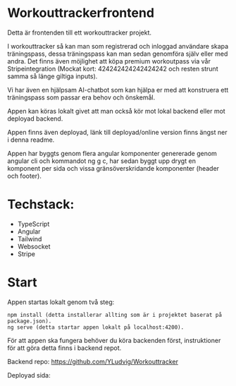 # Workouttrackerfrontend

Detta är frontenden till ett workouttracker projekt. 

I workouttracker så kan man som registrerad och inloggad användare skapa träningspass, dessa träningspass kan man sedan genomföra själv eller med andra. Det finns även möjlighet att köpa premium workoutpass via vår Stripeintegration (Mockat kort: 424242424242424242 och resten strunt samma så länge giltiga inputs). 

Vi har även en hjälpsam AI-chatbot som kan hjälpa er med att konstruera ett träningspass som passar era behov och önskemål. 

Appen kan köras lokalt givet att man också kör mot lokal backend eller mot deployad backend. 

Appen finns även deployad, länk till deployad/online version finns ängst ner i denna readme.

Appen har byggts genom flera angular komponenter genererade genom angular cli och kommandot ng g c, har sedan byggt upp drygt en komponent per sida och vissa gränsöverskridande komponenter (header och footer).

# Techstack:

- TypeScript
- Angular
- Tailwind
- Websocket
- Stripe 

# Start

Appen startas lokalt genom två steg:

    npm install (detta installerar allting som är i projektet baserat på package.json).
    ng serve (detta startar appen lokalt på localhost:4200).

För att appen ska fungera behöver du köra backenden först, instruktioner för att göra detta finns i backend repot. 

Backend repo: https://github.com/YLudvig/Workouttracker

Deployad sida: 